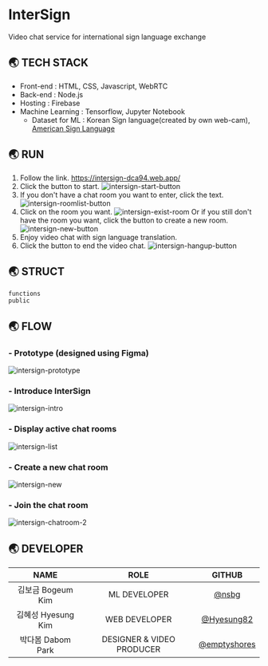# InterSign
Video chat service for international sign language exchange


## 🌏 TECH STACK
- Front-end : HTML, CSS, Javascript, WebRTC
- Back-end : Node.js
- Hosting : Firebase
- Machine Learning : Tensorflow, Jupyter Notebook   
    * Dataset for ML : Korean Sign language(created by own web-cam), [American Sign Language](https://www.kaggle.com/belalelwikel/asl-and-some-words)


## 🌏 RUN
1. Follow the link. https://intersign-dca94.web.app/
2. Click the button to start. ![intersign-start-button](https://user-images.githubusercontent.com/39328846/124018868-4cac4180-da23-11eb-97a2-99005c039eab.PNG)
3. If you don't have a chat room you want to enter, click the text. ![intersign-roomlist-button](https://user-images.githubusercontent.com/39328846/124019110-98f78180-da23-11eb-8ad9-53e64a52866f.PNG)
4. Click on the room you want. ![intersign-exist-room](https://user-images.githubusercontent.com/39328846/124019500-1a4f1400-da24-11eb-984a-91f58056969e.PNG) Or if you still don't have the room you want, click the button to create a new room. ![intersign-new-button](https://user-images.githubusercontent.com/39328846/124019647-45396800-da24-11eb-8af0-2a31cd22aea5.PNG)
5. Enjoy video chat with sign language translation.
6. Click the button to end the video chat. ![intersign-hangup-button](https://user-images.githubusercontent.com/39328846/124019989-b1b46700-da24-11eb-8fce-b8effcc75638.PNG)


## 🌏 STRUCT
```
functions
public
```


## 🌏 FLOW

### - Prototype (designed using Figma)
![intersign-prototype](https://user-images.githubusercontent.com/39328846/123708074-c3bbcb80-d8a5-11eb-83ce-e5bad304e5ca.PNG)

### - Introduce InterSign
![intersign-intro](https://user-images.githubusercontent.com/39328846/124008222-2aacc200-da17-11eb-837c-95d7184515a6.PNG)

### - Display active chat rooms
![intersign-list](https://user-images.githubusercontent.com/39328846/124008448-634c9b80-da17-11eb-9a4d-dcf21d781d99.PNG)

### - Create a new chat room
![intersign-new](https://user-images.githubusercontent.com/39328846/124008594-88d9a500-da17-11eb-994e-20f076516023.PNG)

### - Join the chat room
![intersign-chatroom-2](https://user-images.githubusercontent.com/39328846/124067179-e4864b80-da74-11eb-92e9-a6b94749f52d.png)


## 🌏 DEVELOPER

|NAME                |ROLE                       |GITHUB                                          |
|:------------------:|:-------------------------:|:----------------------------------------------:|
| 김보금 Bogeum Kim  | ML DEVELOPER              | [@nsbg](https://github.com/nsbg)               |
| 김혜성 Hyesung Kim | WEB DEVELOPER             | [@Hyesung82](https://github.com/Hyesung82)     |
| 박다봄 Dabom Park  | DESIGNER & VIDEO PRODUCER | [@emptyshores](https://github.com/emptyshores) |



